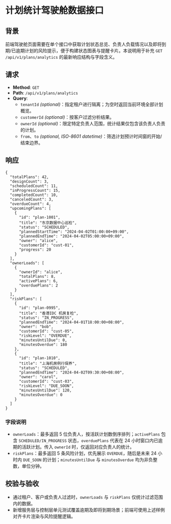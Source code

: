 # 计划统计驾驶舱数据接口

## 背景
前端驾驶舱页面需要在单个接口中获取计划状态总览、负责人负载情况以及即将到期/已逾期计划的风险提示，便于构建状态图表与提醒卡片。本说明用于补充 `GET /api/v1/plans/analytics` 的最新响应结构与字段含义。

## 请求
- **Method**: `GET`
- **Path**: `/api/v1/plans/analytics`
- **Query**:
  - `tenantId` *(optional)*：指定租户进行隔离；为空时返回当前环境全部计划概览。
  - `customerId` *(optional)*：按客户过滤分析结果。
  - `ownerId` *(optional)*：限定特定负责人范围，统计结果仅包含该负责人负责的计划。
  - `from`、`to` *(optional, ISO-8601 datetime)*：筛选计划预计时间窗的开始/结束边界。

## 响应
```jsonc
{
  "totalPlans": 42,
  "designCount": 3,
  "scheduledCount": 11,
  "inProgressCount": 15,
  "completedCount": 10,
  "canceledCount": 3,
  "overdueCount": 4,
  "upcomingPlans": [
    {
      "id": "plan-1001",
      "title": "东京数据中心巡检",
      "status": "SCHEDULED",
      "plannedStartTime": "2024-04-02T01:00:00+09:00",
      "plannedEndTime": "2024-04-02T05:00:00+09:00",
      "owner": "alice",
      "customerId": "cust-01",
      "progress": 20
    }
  ],
  "ownerLoads": [
    {
      "ownerId": "alice",
      "totalPlans": 8,
      "activePlans": 6,
      "overduePlans": 2
    }
  ],
  "riskPlans": [
    {
      "id": "plan-0995",
      "title": "香港IDC 机房复检",
      "status": "IN_PROGRESS",
      "plannedEndTime": "2024-04-01T18:00:00+08:00",
      "owner": "bob",
      "customerId": "cust-05",
      "riskLevel": "OVERDUE",
      "minutesUntilDue": 0,
      "minutesOverdue": 180
    },
    {
      "id": "plan-1010",
      "title": "上海机房例行保养",
      "status": "SCHEDULED",
      "plannedEndTime": "2024-04-02T09:30:00+08:00",
      "owner": "carol",
      "customerId": "cust-03",
      "riskLevel": "DUE_SOON",
      "minutesUntilDue": 120,
      "minutesOverdue": 0
    }
  ]
}
```

### 字段说明
- `ownerLoads`：最多返回 5 位负责人，按活跃计划数倒序排列；`activePlans` 包含 `SCHEDULED/IN_PROGRESS` 状态，`overduePlans` 代表在 24 小时窗口内已逾期的活跃计划。传入 `ownerId` 时，仅返回对应负责人的统计。
- `riskPlans`：最多返回 5 条风险计划，优先展示 `OVERDUE`，随后是未来 24 小时内 `DUE_SOON` 的计划；`minutesUntilDue` 与 `minutesOverdue` 均为非负整数，单位分钟。

## 校验与验收
- 通过租户、客户或负责人过滤时，`ownerLoads` 与 `riskPlans` 仅统计过滤范围内的数据。
- 新增服务层与控制层单元测试覆盖逾期及即将到期场景；前端可使用上述样例对齐卡片渲染与风险提醒逻辑。

